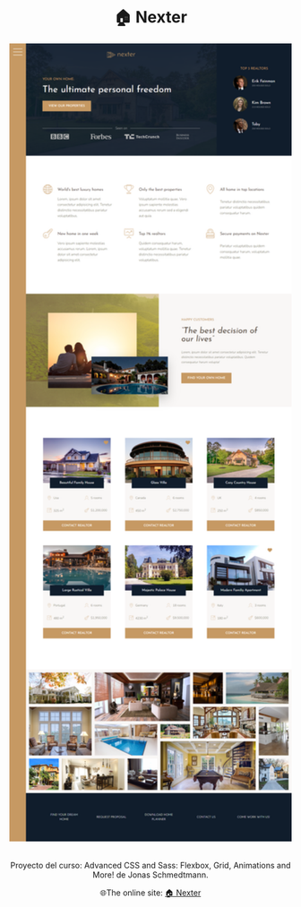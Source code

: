 <h1 align=center>🏠 Nexter</h1>

<div align=center><img src="img/nexter-img.png" width="800px"/></div>

<br/>

<p align=center>Proyecto del curso: Advanced CSS and Sass: Flexbox, Grid, Animations and More! de Jonas Schmedtmann.</p>

<p align=center>🌐The online site: <a href="" target="_blank">🏠 Nexter</a></p>
